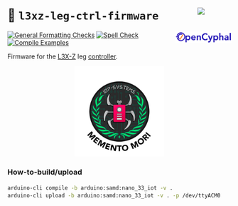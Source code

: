 <a href="https://107-systems.org/"><img align="right" src="https://raw.githubusercontent.com/107-systems/.github/main/logo/107-systems.png" width="15%"></a>
:floppy_disk: `l3xz-leg-ctrl-firmware`
======================================
<a href="https://opencyphal.org/"><img align="right" src="https://raw.githubusercontent.com/107-systems/.github/main/logo/opencyphal.svg" width="25%"></a>
[![General Formatting Checks](https://github.com/107-systems/l3xz-leg-ctrl-firmware/workflows/General%20Formatting%20Checks/badge.svg)](https://github.com/107-systems/l3xz-leg-ctrl-firmware/actions?workflow=General+Formatting+Checks)
[![Spell Check](https://github.com/107-systems/l3xz-leg-ctrl-firmware/workflows/Spell%20Check/badge.svg)](https://github.com/107-systems/l3xz-leg-ctrl-firmware/actions?workflow=Spell+Check)
[![Compile Examples](https://github.com/107-systems/l3xz-leg-ctrl-firmware/workflows/Compile/badge.svg)](https://github.com/107-systems/l3xz-leg-ctrl-firmware/actions?workflow=Compile)

Firmware for the [L3X-Z](https://github.com/107-systems/l3xz) leg [controller](https://github.com/107-systems/l3xz-hw_leg-controller).

<p align="center">
  <a href="https://github.com/107-systems/l3xz"><img src="https://raw.githubusercontent.com/107-systems/.github/main/logo/l3xz-logo-memento-mori-github.png" width="40%"></a>
</p>

### How-to-build/upload
```bash
arduino-cli compile -b arduino:samd:nano_33_iot -v .
arduino-cli upload -b arduino:samd:nano_33_iot -v . -p /dev/ttyACM0
```
